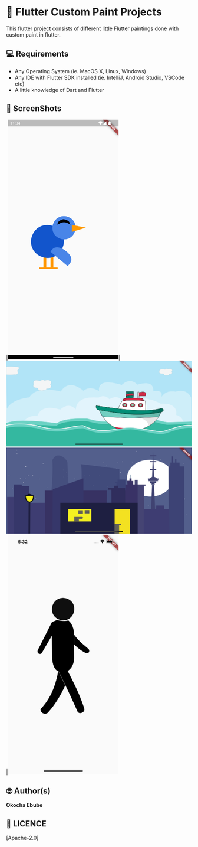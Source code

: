 # 🏡 Flutter Custom Paint Projects

This flutter project consists of different little Flutter paintings done with custom paint in flutter.

## 💻 Requirements
* Any Operating System (ie. MacOS X, Linux, Windows)
* Any IDE with Flutter SDK installed (ie. IntelliJ, Android Studio, VSCode etc)
* A little knowledge of Dart and Flutter



## 📸 ScreenShots
|<img src="ss/bird.png" width="300">|<img src="ss/ship_sea.png" width="800">
<img src="ss/night_city.png" width="800">|<img src="ss/stick_man.png" width="300">


## 🤓 Author(s)
**Okocha Ebube**



## 🔖 LICENCE
[Apache-2.0]